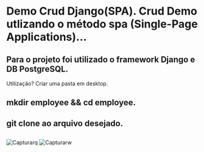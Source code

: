 # Demo Crud Django(SPA). Crud Demo utlizando o método spa (Single-Page Applications)...
## Para o projeto foi utilizado o framework Django e DB PostgreSQL.
Utilização? Criar uma pasta em desktop.
## mkdir employee && cd employee.
## git clone ao arquivo desejado.
## 

![Capturarq](https://user-images.githubusercontent.com/69087075/110227932-d3209e80-7edb-11eb-921f-d1ea5a2a9dbc.PNG)
![Capturarw](https://user-images.githubusercontent.com/69087075/110227961-f9463e80-7edb-11eb-9f69-a0bd242568c5.PNG)
